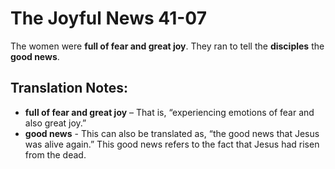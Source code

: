 The Joyful News 41-07
=======================


The women were **full of fear and great joy**. They ran to tell the
**disciples** the **good news**.

Translation Notes:
------------------

-   **full of fear and great joy** – That is, “experiencing
emotions of
    fear and also great joy.”
-   **good news** - This can also be translated as, “the good news that
    Jesus was alive again.” This good news refers to the fact that
    Jesus had risen from the dead.

